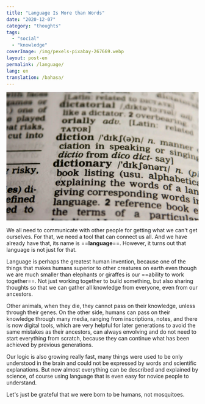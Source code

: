 ```yaml
---
title: "Language Is More than Words"
date: "2020-12-07"
category: "thoughts"
tags:
  - "social"
  - "knowledge"
coverImage: /img/pexels-pixabay-267669.webp
layout: post-en
permalink: /language/
lang: en
translation: /bahasa/
---
```


![language](/img/pexels-pixabay-267669.webp)

We all need to communicate with other people for getting what we can't get ourselves. For that, we need a tool that can connect us all. And we have already have that, its name is ==**language**==. However, it turns out that language is not just for that.

Language is perhaps the greatest human invention, because one of the things that makes humans superior to other creatures on earth even though we are much smaller than elephants or giraffes is our ==ability to work together==. Not just working together to build something, but also sharing thoughts so that we can gather all knowledge from everyone, even from our ancestors.

Other animals, when they die, they cannot pass on their knowledge, unless through their genes. On the other side, humans can pass on their knowledge through many media, ranging from inscriptions, notes, and there is now digital tools, which are very helpful for later generations to avoid the same mistakes as their ancestors, can always envolving and do not need to start everything from scratch, because they can continue what has been achieved by previous generations.

Our logic is also growing really fast, many things were used to be only understood in the brain and could not be expressed by words and scientific explanations. But now almost everything can be described and explained by science, of course using language that is even easy for novice people to understand.

Let's just be grateful that we were born to be humans, not mosquitoes.
